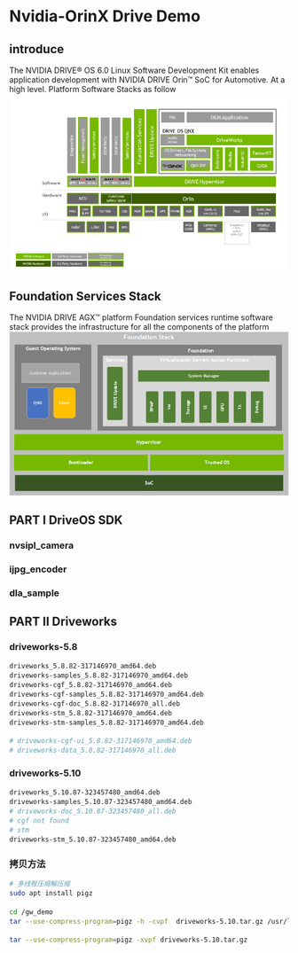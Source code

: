 # Nvidia-OrinX Drive Demo

## introduce
The NVIDIA DRIVE® OS 6.0 Linux Software Development Kit enables application development with NVIDIA DRIVE Orin™ SoC for Automotive. At a high level.
Platform Software Stacks as follow
![alt text](doc/driveos_605x/NVIDIA_DRIVE_OS_6.0.5_Linux_SDK_Developer_Guide/common/graphics/archi/archi_drive_os_image2.png)

## Foundation Services Stack
The NVIDIA DRIVE AGX™ platform Foundation services runtime software stack provides the infrastructure for all the components of the platform
![alt text](doc/driveos_605x/NVIDIA_DRIVE_OS_6.0.5_Linux_SDK_Developer_Guide/common/graphics/archi/archi_foundation_image3.png)

## PART I DriveOS SDK

### nvsipl_camera

### ijpg_encoder

### dla_sample

## PART II Driveworks

### driveworks-5.8

```sh
driveworks_5.8.82-317146970_amd64.deb
driveworks-samples_5.8.82-317146970_amd64.deb
driveworks-cgf_5.8.82-317146970_amd64.deb
driveworks-cgf-samples_5.8.82-317146970_amd64.deb
driveworks-cgf-doc_5.8.82-317146970_all.deb
driveworks-stm_5.8.82-317146970_amd64.deb
driveworks-stm-samples_5.8.82-317146970_amd64.deb

# driveworks-cgf-ui_5.8.82-317146970_amd64.deb
# driveworks-data_5.8.82-317146970_all.deb
```

### driveworks-5.10

```sh
driveworks_5.10.87-323457480_amd64.deb
driveworks-samples_5.10.87-323457480_amd64.deb
# driveworks-doc_5.10.87-323457480_all.deb
# cgf not found
# stm
driveworks-stm_5.10.87-323457480_amd64.deb
```

### 拷贝方法

```sh
# 多线程压缩解压缩
sudo apt install pigz

cd /gw_demo
tar --use-compress-program=pigz -h -cvpf  driveworks-5.10.tar.gz /usr/local/driveworks/*

tar --use-compress-program=pigz -xvpf driveworks-5.10.tar.gz
```
